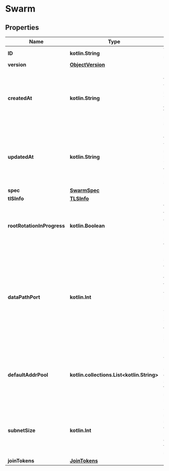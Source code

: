 
# Swarm

## Properties
Name | Type | Description | Notes
------------ | ------------- | ------------- | -------------
**ID** | **kotlin.String** | The ID of the swarm. |  [optional]
**version** | [**ObjectVersion**](ObjectVersion.md) |  |  [optional]
**createdAt** | **kotlin.String** | Date and time at which the swarm was initialised in [RFC 3339](https://www.ietf.org/rfc/rfc3339.txt) format with nano-seconds.  |  [optional]
**updatedAt** | **kotlin.String** | Date and time at which the swarm was last updated in [RFC 3339](https://www.ietf.org/rfc/rfc3339.txt) format with nano-seconds.  |  [optional]
**spec** | [**SwarmSpec**](SwarmSpec.md) |  |  [optional]
**tlSInfo** | [**TLSInfo**](TLSInfo.md) |  |  [optional]
**rootRotationInProgress** | **kotlin.Boolean** | Whether there is currently a root CA rotation in progress for the swarm  |  [optional]
**dataPathPort** | **kotlin.Int** | DataPathPort specifies the data path port number for data traffic. Acceptable port range is 1024 to 49151. If no port is set or is set to 0, the default port (4789) is used.  |  [optional]
**defaultAddrPool** | **kotlin.collections.List&lt;kotlin.String&gt;** | Default Address Pool specifies default subnet pools for global scope networks.  |  [optional]
**subnetSize** | **kotlin.Int** | SubnetSize specifies the subnet size of the networks created from the default subnet pool.  |  [optional]
**joinTokens** | [**JoinTokens**](JoinTokens.md) |  |  [optional]



